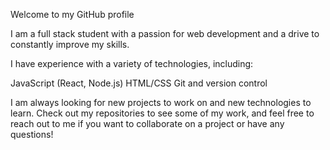 Welcome to my GitHub profile

I am a full stack student with a passion for web development and a drive to constantly improve my skills.

I have experience with a variety of technologies, including:

JavaScript (React, Node.js)
HTML/CSS
Git and version control

I am always looking for new projects to work on and new technologies to learn. Check out my repositories to see some of my work, and feel free to reach out to me if you want to collaborate on a project or have any questions!
